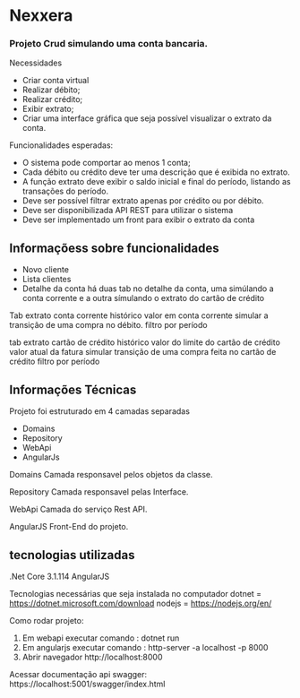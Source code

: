 # Nexxera


### Projeto Crud simulando uma conta bancaria.

Necessidades
- Criar conta virtual
- Realizar débito;
- Realizar crédito;
- Exibir extrato;
- Criar uma interface gráfica que seja possível visualizar o extrato da conta.

Funcionalidades esperadas:
- O sistema pode comportar ao menos 1 conta;
- Cada débito ou crédito deve ter uma descrição que é exibida no extrato.
- A função extrato deve exibir o saldo inicial e final do período, listando as
transações do período.
- Deve ser possível filtrar extrato apenas por crédito ou por débito.
- Deve ser disponibilizada API REST para utilizar o sistema
- Deve ser implementado um front para exibir o extrato da conta

## Informaçõess sobre funcionalidades
- Novo cliente
- Lista clientes
- Detalhe da conta 
    há duas tab no detalhe da conta, uma simúlando a conta corrente e a outra símulando o extrato do cartão de crédito

Tab extrato conta corrente
     histórico
     valor em conta corrente
     simular a transição de uma compra no débito.
     filtro por período

tab extrato cartão de crédito
    histórico
    valor do limite do cartão de crédito
    valor atual da fatura
    simular transição de uma compra feita no cartão de crédito
    filtro por período


## Informações Técnicas
Projeto foi estruturado em 4 camadas separadas
- Domains
- Repository
- WebApi
- AngularJs

Domains
Camada responsavel pelos objetos da classe.

Repository
Camada responsavel pelas Interface.

WebApi
Camada do serviço Rest API.

AngularJS
Front-End do projeto.

## tecnologias utilizadas
.Net Core 3.1.114
AngularJS

Tecnologias necessárias que seja instalada no computador
dotnet = https://dotnet.microsoft.com/download
nodejs = https://nodejs.org/en/

Como rodar projeto:
1) Em webapi executar comando : dotnet run  
2) Em angularjs executar comando :  http-server -a localhost -p 8000
3) Abrir navegador http://localhost:8000


Acessar documentação api swagger: https://localhost:5001/swagger/index.html